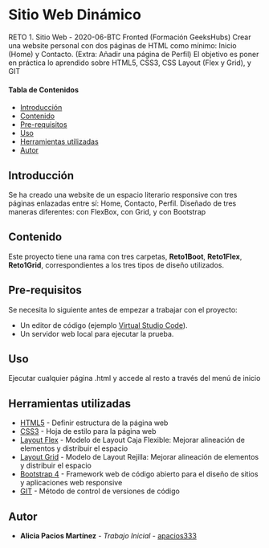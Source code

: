 
# Sitio Web Dinámico
RETO 1. Sitio Web - 2020-06-BTC Fronted (Formación GeeksHubs)
Crear una website personal con dos páginas de HTML como mínimo: Inicio (Home) y Contacto. (Extra: Añadir una página de Perfil)
El objetivo es poner en práctica lo aprendido sobre HTML5, CSS3, CSS Layout (Flex y Grid), y GIT 

#### Tabla de Contenidos
- [Introducción](#Introducción)
- [Contenido](#Contenido)
- [Pre-requisitos](#Pre-requisitos)
- [Uso](#Uso)
- [Herramientas utilizadas](#Herramientas-utilizadas)
- [Autor](#Autor)


## Introducción
Se ha creado una website de un espacio literario responsive con tres páginas enlazadas entre sí: Home, Contacto, Perfil. Diseñado de tres maneras diferentes: con FlexBox, con Grid, y con Bootstrap

## Contenido
Este proyecto tiene una rama con tres carpetas, **Reto1Boot**, **Reto1Flex**, **Reto1Grid**, correspondientes a los tres tipos de diseño utilizados.

## Pre-requisitos
Se necesita lo siguiente antes de empezar a trabajar con el proyecto:

* Un editor de código (ejemplo [Virtual Studio Code](https://code.visualstudio.com/)). 
* Un servidor web local para ejecutar la prueba.

## Uso
Ejecutar cualquier página .html y accede al resto a través del menú de inicio

## Herramientas utilizadas
* [HTML5](https://developer.mozilla.org/es/docs/Learn/HTML) - Definir estructura de la página web
* [CSS3](https://developer.mozilla.org/es/docs/Learn/CSS) - Hoja de estilo para la página web
* [Layout Flex](https://css-tricks.com/snippets/css/a-guide-to-flexbox/) - Modelo de Layout Caja Flexible: Mejorar alineación de elementos y distribuir el espacio
* [Layout Grid](https://css-tricks.com/snippets/css/complete-guide-grid/) - Modelo de Layout Rejilla: Mejorar alineación de elementos y distribuir el espacio
* [Bootstrap 4](https://getbootstrap.com/docs/4.4/getting-started/introduction/) - Framework web de código abierto para el diseño de sitios y aplicaciones web responsive
* [GIT](https://git-scm.com/) - Método de control de versiones de código

## Autor
* **Alicia Pacios Martínez** - *Trabajo Inicial* - [apacios333](https://github.com/apacios333)